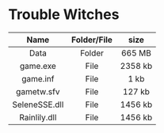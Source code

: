 # Trouble Witches

| Name | Folder/File | size |
| :-------: | :------: | :------: |
| Data| Folder | 665 MB |
| game.exe   |  File | 2358 kb |
| game.inf   | File | 1 kb |
| gametw.sfv | File | 127 kb |
| SeleneSSE.dll | File | 1456 kb |
| Rainlily.dll | File | 1456 kb |

 